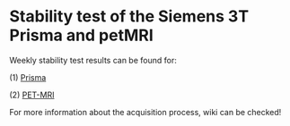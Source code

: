 # Stability test of the Siemens 3T Prisma and petMRI	

Weekly stability test results can be found for:

(1) [Prisma](https://raw.githack.com/Lin-Brain-Lab/The-stability-of-the-Siemens-3T-Prisma-and-petMRI/main/1_index1.html)	

(2) [PET-MRI](https://raw.githack.com/Lin-Brain-Lab/The-stability-of-the-Siemens-3T-Prisma-and-petMRI/main/2_index2.html)

For more information about the acquisition process, wiki can be checked!
